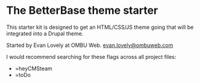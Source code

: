 The BetterBase theme starter
============================
This starter kit is designed to get an HTML/CSS/JS theme going that will be integrated into a Drupal theme.

Started by Evan Lovely at OMBU Web.
evan.lovely@ombuweb.com

I would recommend searching for these flags across all project files: 
* =heyCMSteam
* =toDo